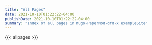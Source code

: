 ```yaml
---
title: "All Pages"
date: 2021-10-10T01:22:22-04:00
publishDate: 2021-10-10T01:22:22-04:00
summary: "Index of all pages in hugo-PaperMod-dfd-x exampleSite"
---
```


{{< allpages >}}